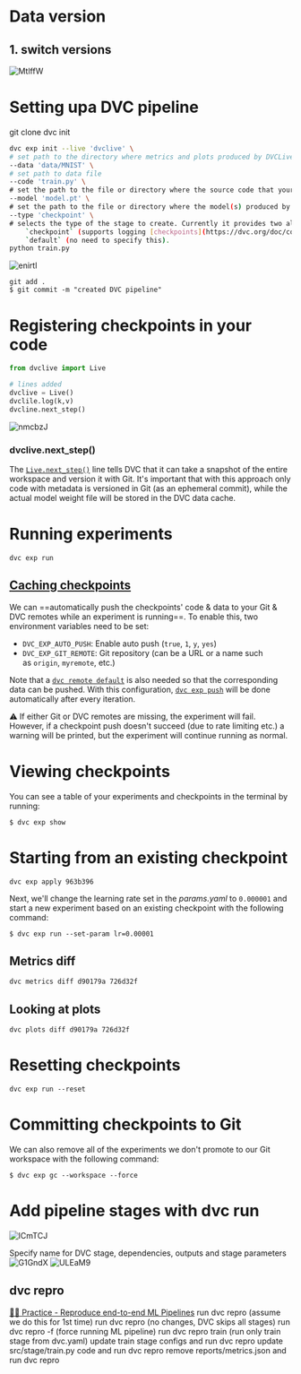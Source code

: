 # Data version

## 1. switch versions
![MtlffW](https://testksj.oss-cn-beijing.aliyuncs.com/uPic/MtlffW.png)

# Setting upa DVC pipeline

git clone
dvc init

```bash
dvc exp init --live 'dvclive' \ 
# set path to the directory where metrics and plots produced by DVCLive will be found
--data 'data/MNIST' \ 
# set path to data file
--code 'train.py' \
# set the path to the file or directory where the source code that your experiment depends on can be found (if any).
--model 'model.pt' \
# set the path to the file or directory where the model(s) produced by your experiment can be found (if any)
--type 'checkpoint' \
# selects the type of the stage to create. Currently it provides two alternatives: 
	`checkpoint` (supports logging [checkpoints](https://dvc.org/doc/command-reference/exp/run#checkpoints) during model training)
	`default` (no need to specify this).
python train.py
```
  

![enirtl](https://testksj.oss-cn-beijing.aliyuncs.com/uPic/enirtl.png)
```dvc
git add .
$ git commit -m "created DVC pipeline"
```


# Registering checkpoints in your code 
```python
from dvclive import Live

# lines added
dvclive = Live()
dvclile.log(k,v)
dvcline.next_step()
```
![nmcbzJ](https://testksj.oss-cn-beijing.aliyuncs.com/uPic/nmcbzJ.png)
### dvclive.next_step()
The [`Live.next_step()`](https://dvc.org/doc/dvclive/api-reference/live/next_step) line tells DVC that it can take a snapshot of the entire workspace and version it with Git. It's important that with this approach only code with metadata is versioned in Git (as an ephemeral commit), while the actual model weight file will be stored in the DVC data cache.

# Running experiments
```dvc
dvc exp run
```

## [Caching checkpoints](https://dvc.org/doc/user-guide/experiment-management/checkpoints#caching-checkpoints)
We can ==automatically push the checkpoints' code & data to your Git & DVC remotes while an experiment is running==. To enable this, two environment variables need to be set:

-   `DVC_EXP_AUTO_PUSH`: Enable auto push (`true`, `1`, `y`, `yes`)
-   `DVC_EXP_GIT_REMOTE`: Git repository (can be a URL or a name such as `origin`, `myremote`, etc.)

Note that a [`dvc remote default`](https://dvc.org/doc/command-reference/remote/default) is also needed so that the corresponding data can be pushed. With this configuration, [`dvc exp push`](https://dvc.org/doc/command-reference/exp/push) will be done automatically after every iteration.

⚠️ If either Git or DVC remotes are missing, the experiment will fail. However, if a checkpoint push doesn't succeed (due to rate limiting etc.) a warning will be printed, but the experiment will continue running as normal.

# Viewing checkpoints

You can see a table of your experiments and checkpoints in the terminal by running:

```dvc
$ dvc exp show
```

# Starting from an existing checkpoint 

```dvc
dvc exp apply 963b396
```
Next, we'll change the learning rate set in the _params.yaml_ to `0.000001` and start a new experiment based on an existing checkpoint with the following command:
```dvc
$ dvc exp run --set-param lr=0.00001
```

## Metrics diff
```dvc
dvc metrics diff d90179a 726d32f
```
## Looking at plots
```dvc
dvc plots diff d90179a 726d32f
```

# Resetting checkpoints
```dvc
dvc exp run --reset
```
# Committing checkpoints to Git
We can also remove all of the experiments we don't promote to our Git workspace with the following command:

```dvc
$ dvc exp gc --workspace --force
```


# Add pipeline stages with dvc run
![ICmTCJ](https://testksj.oss-cn-beijing.aliyuncs.com/uPic/ICmTCJ.png)

Specify name for DVC stage, dependencies, outputs and stage parameters
![G1GndX](https://testksj.oss-cn-beijing.aliyuncs.com/uPic/G1GndX.png)
![ULEaM9](https://testksj.oss-cn-beijing.aliyuncs.com/uPic/ULEaM9.png)

## dvc repro
[💪🏼 Practice - Reproduce end-to-end ML Pipelines](https://learn.iterative.ai/path-player?courseid=data-scientist-path&unit=61d37e4c600cf9501f632becUnit)
 run dvc repro (assume we do this for 1st time)
 run dvc repro (no changes, DVC skips all stages)
 run dvc repro -f (force running ML pipeline)
 run dvc repro train (run only train stage from dvc.yaml)
 update train stage configs and run dvc repro
 update src/stage/train.py code and run dvc repro
 remove reports/metrics.json and run dvc repro